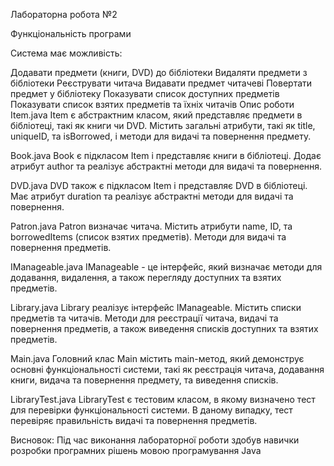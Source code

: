Лабораторна робота №2

Функціональність програми

Cистема має можливість:

Додавати предмети (книги, DVD) до бібліотеки
Видаляти предмети з бібліотеки
Реєструвати читача
Видавати предмет читачеві
Повертати предмет у бібліотеку
Показувати список доступних предметів
Показувати список взятих предметів та їхніх читачів
Опис роботи
Item.java
Item є абстрактним класом, який представляє предмети в бібліотеці, такі як книги чи DVD. Містить загальні атрибути, такі як title, uniqueID, та isBorrowed, і методи для видачі та повернення предмету.

Book.java
Book є підкласом Item і представляє книги в бібліотеці. Додає атрибут author та реалізує абстрактні методи для видачі та повернення.

DVD.java
DVD також є підкласом Item і представляє DVD в бібліотеці. Має атрибут duration та реалізує абстрактні методи для видачі та повернення.

Patron.java
Patron визначає читача. Містить атрибути name, ID, та borrowedItems (список взятих предметів). Методи для видачі та повернення предметів.

IManageable.java
IManageable - це інтерфейс, який визначає методи для додавання, видалення, а також перегляду доступних та взятих предметів.

Library.java
Library реалізує інтерфейс IManageable. Містить списки предметів та читачів. Методи для реєстрації читача, видачі та повернення предметів, а також виведення списків доступних та взятих предметів.

Main.java
Головний клас Main містить main-метод, який демонструє основні функціональності системи, такі як реєстрація читача, додавання книги, видача та повернення предмету, та виведення списків.

LibraryTest.java
LibraryTest є тестовим класом, в якому визначено тест для перевірки функціональності системи. В даному випадку, тест перевіряє правильність видачі та повернення предметів.

Висновок:
Під час виконання лабораторної роботи здобув навички розробки програмних рішень мовою програмування Java
